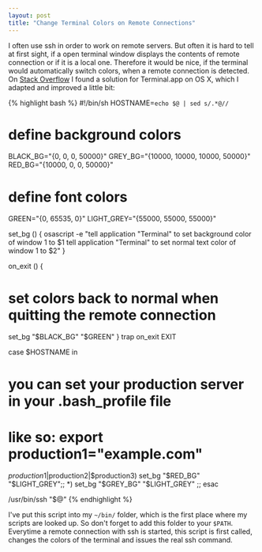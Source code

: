 ```yaml
--- 
layout: post
title: "Change Terminal Colors on Remote Connections"
---
```


I often use ssh in order to work on remote servers. But often it is hard to tell at first sight, if a open terminal window displays the contents of remote connection or if it is a local one. Therefore it would be nice, if the terminal would automatically switch colors, when a remote connection is detected.  On [Stack Overflow][so] I found a solution for Terminal.app on OS X, which I adapted and improved a little bit:

{% highlight bash %}
#!/bin/sh
HOSTNAME=`echo $@ | sed s/.*@//`

# define background colors
BLACK_BG="{0, 0, 0, 50000}"
GREY_BG="{10000, 10000, 10000, 50000}"
RED_BG="{10000, 0, 0, 50000}"

# define font colors
GREEN="{0, 65535, 0}"
LIGHT_GREY="{55000, 55000, 55000}"


set_bg () {
  osascript -e
  "tell application \"Terminal\" to set background color of window 1 to $1
   tell application \"Terminal\" to set normal text color of window 1 to $2"
}

on_exit () {
  # set colors back to normal when quitting the remote connection
  set_bg "$BLACK_BG" "$GREEN"
}
trap on_exit EXIT

case $HOSTNAME in
  # you can set your production server in your .bash_profile file
  # like so: export production1="example.com"
  $production1|$production2|$production3) set_bg "$RED_BG" "$LIGHT_GREY";;
  *) set_bg "$GREY_BG" "$LIGHT_GREY" ;;
esac

/usr/bin/ssh "$@"
{% endhighlight %}

I've put this script into my <code>~/bin/</code> folder, which is the first place where my scripts are looked up. So don't forget to add this folder to your <code>$PATH</code>. Everytime a remote connection with ssh is started, this script is first called, changes the colors of the terminal and issues the real ssh command. 


[so]: http://stackoverflow.com/questions/157959/how-do-i-make-the-apple-terminal-window-auto-change-colour-scheme-when-i-ssh-to-a "Stack Overflow: How do I make the apple terminal window auto change colour scheme"